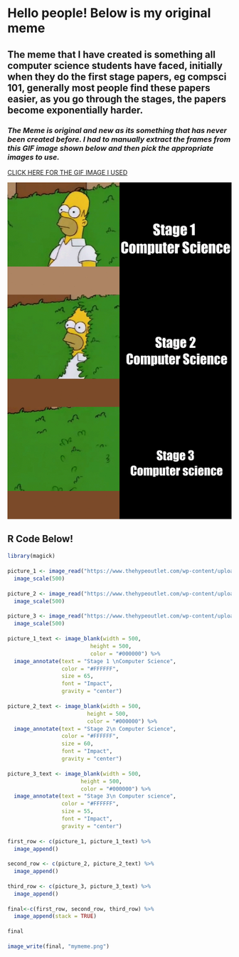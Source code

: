 # **Hello people! Below is my original meme**
## The meme that I have created is something all computer science students have faced, initially when they do the first stage papers, eg compsci 101, generally most people find these papers easier, as you go through the stages, the papers become exponentially harder.

### *The Meme is original and new as its something that has never been created before. I had to manually extract the frames from this GIF image shown below and then pick the appropriate images to use.*
[CLICK HERE FOR THE GIF IMAGE I USED](https://www.google.com/url?sa=i&url=https%3A%2F%2Fgiphy.com%2Fexplore%2Fhomer-bushes&psig=AOvVaw0Yw-AWlNIAgxJmJNwIiQU2&ust=1647600075335000&source=images&cd=vfe&ved=0CAsQjRxqFwoTCLjekub6zPYCFQAAAAAdAAAAABAD)



![](my_meme.png)


## R Code Below!

```r
library(magick)

picture_1 <- image_read("https://www.thehypeoutlet.com/wp-content/uploads/2022/03/one.gif") %>%
  image_scale(500)

picture_2 <- image_read("https://www.thehypeoutlet.com/wp-content/uploads/2022/03/5.gif") %>%
  image_scale(500)

picture_3 <- image_read("https://www.thehypeoutlet.com/wp-content/uploads/2022/03/12.gif") %>%
  image_scale(500)

picture_1_text <- image_blank(width = 500, 
                          height = 500, 
                          color = "#000000") %>%
  image_annotate(text = "Stage 1 \nComputer Science",
                 color = "#FFFFFF",
                 size = 65,
                 font = "Impact",
                 gravity = "center")

picture_2_text <- image_blank(width = 500, 
                         height = 500, 
                         color = "#000000") %>%
  image_annotate(text = "Stage 2\n Computer Science",
                 color = "#FFFFFF",
                 size = 60,
                 font = "Impact",
                 gravity = "center")

picture_3_text <- image_blank(width = 500, 
                       height = 500, 
                       color = "#000000") %>%
  image_annotate(text = "Stage 3\n Computer science",
                 color = "#FFFFFF",
                 size = 55,
                 font = "Impact",
                 gravity = "center")

first_row <- c(picture_1, picture_1_text) %>%
  image_append()

second_row <- c(picture_2, picture_2_text) %>%
  image_append()

third_row <- c(picture_3, picture_3_text) %>%
  image_append()

final<-c(first_row, second_row, third_row) %>%
  image_append(stack = TRUE)

final

image_write(final, "mymeme.png")


```













